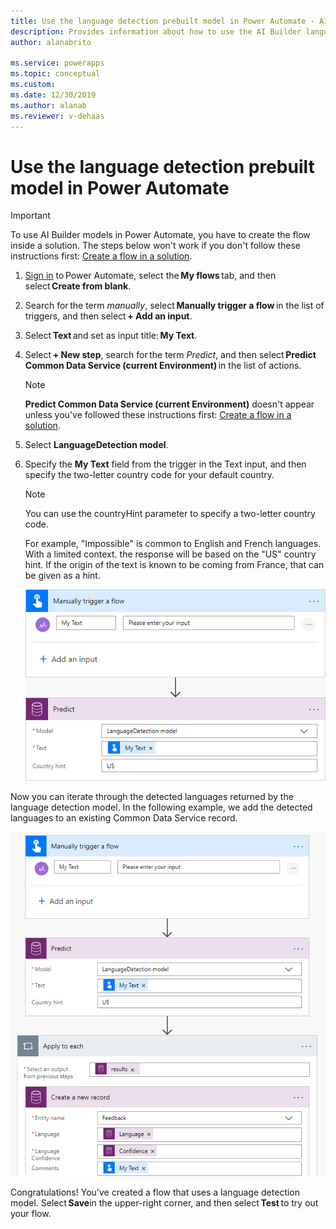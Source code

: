 ```yaml
---
title: Use the language detection prebuilt model in Power Automate - AI Builder | Microsoft Docs
description: Provides information about how to use the AI Builder language detection prebuilt model in your flows
author: alanabrito

ms.service: powerapps
ms.topic: conceptual
ms.custom: 
ms.date: 12/30/2019
ms.author: alanab
ms.reviewer: v-dehaas
---
```


# Use the language detection prebuilt model in Power Automate

> [!IMPORTANT]
 > To use AI Builder models in Power Automate, you have to create the flow inside a solution. The steps below won't work if you don't follow these instructions first: [Create a flow in a solution](/flow/create-flow-solution).


1. [Sign in](https://flow.microsoft.com/signin) to Power Automate, select the **My flows** tab, and then select **Create from blank**.

1. Search for the term *manually*, select **Manually trigger a flow** in the list of triggers, and then select **+ Add an input**.
1. Select **Text** and set as input title: **My Text**.
1. Select **+ New step**, search for the term *Predict*, and then select **Predict Common Data Service (current Environment)** in the list of actions.
    >[!NOTE]
    > **Predict Common Data Service (current Environment)** doesn't appear unless you've followed these instructions first: [Create a flow in a solution](/flow/create-flow-solution).
1. Select **LanguageDetection model**. 
1. Specify the **My Text** field from the trigger in the Text input, and then specify the two-letter country code for your default country. 

   >[!NOTE]
   >You can use the countryHint parameter to specify a two-letter country code. 
   >
   >For example, "Impossible" is common to English and French languages. With a limited context. the response will be based on the "US" country hint. If the origin of the text is known to be coming from France, that can be given as a hint.

   ![Trigger text flow](media/trigger-text-flow.png "Manually trigger a flow screens")

Now you can iterate through the detected languages returned by the language detection model. In the following example, we add the detected languages to an existing Common Data Service record.

![Example](media/text-flow-example.png "Example")

Congratulations! You've created a flow that uses a language detection model. Select **Save**in the upper-right corner<!--Via Writing Style Guide.-->, and then select **Test** to try out your flow.
